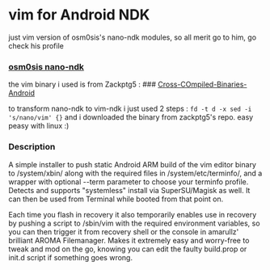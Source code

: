 # vim for Android NDK
just vim version of osm0sis's nano-ndk modules, so all merit go to him, go check his profile
### [osm0sis nano-ndk](https://github.com/Magisk-Modules-Repo/nano-ndk)
the vim binary i used is from Zackptg5 : ### [Cross-COmpiled-Binaries-Android](https://github.com/Zackptg5/Cross-Compiled-Binaries-Android)

to transform nano-ndk to vim-ndk i just used 2 steps :
`fd -t d -x sed -i 's/nano/vim' {}`
and i downloaded the binary from zackptg5's repo.
easy peasy with linux :)

### Description
A simple installer to push static Android ARM build of the vim editor binary to /system/xbin/ along with the required files in /system/etc/terminfo/, and a wrapper with optional --term parameter to choose your terminfo profile. Detects and supports "systemless" install via SuperSU/Magisk as well. It can then be used from Terminal while booted from that point on.

Each time you flash in recovery it also temporarily enables use in recovery by pushing a script to /sbin/vim with the required environment variables, so you can then trigger it from recovery shell or the console in amarullz' brilliant AROMA Filemanager. Makes it extremely easy and worry-free to tweak and mod on the go, knowing you can edit the faulty build.prop or init.d script if something goes wrong.
